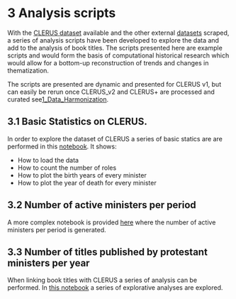 # 3 Analysis scripts
With the [CLERUS dataset](../1_Data_Harmonization/README.md) available and the other external [datasets](../2_Linking_data/README.md) scraped, a series of analysis scripts have been developed to explore the data and add to the analysis of book titles. The scripts presented here are example scripts and would form the basis of computational historical research which would allow for a bottom-up reconstruction of trends and changes in thematization.

The scripts are presented are dynamic and presented for CLERUS v1, but can easily be rerun once CLERUS_v2 and CLERUS+ are processed and curated see[1_Data_Harmonization](../1_Data_Harmonization/README.md).


## 3.1 Basic Statistics on CLERUS. 
In order to explore the dataset of CLERUS a series of basic statics are are performed in this [notebook](3_1_basic_stats_clerus.ipynb). 
It shows:
- How to load the data
- How to count the number of roles
- How to plot the birth years of every minister
- How to plot the year of death for every minister


## 3.2 Number of active ministers per period
A more complex notebook is provided [here](3_2_active_ministers.ipynb) where the number of active ministers per period is generated.  


## 3.3 Number of titles published by protestant ministers per year
When linking book titles with CLERUS a series of analysis can be performed. In [this notebook](3_3_clerus_kb.ipynb) a series of explorative analyses are explored.